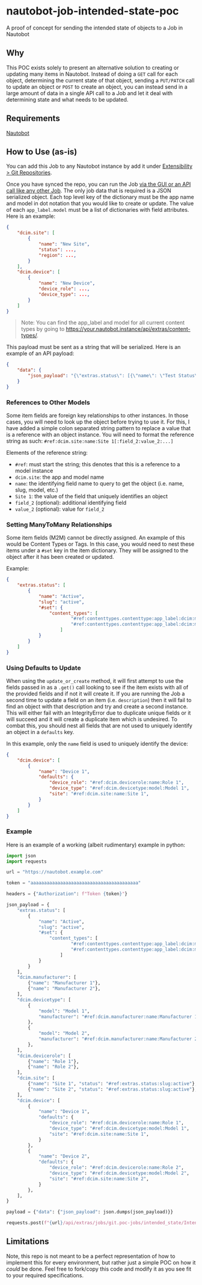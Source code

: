 # nautobot-job-intended-state-poc

A proof of concept for sending the intended state of objects to a Job in Nautobot

## Why

This POC exists solely to present an alternative solution to creating or updating many items in Nautobot. Instead of doing a `GET` call for each object, determining the current state of that object, sending a `PUT/PATCH` call to update an object or `POST` to create an object, you can instead send in a large amount of data in a single API call to a Job and let it deal with determining state and what needs to be updated.

## Requirements

[Nautobot](https://github.com/nautobot/nautobot)

## How to Use (as-is)

You can add this Job to any Nautobot instance by add it under [Extensibility > Git Repositories](https://docs.nautobot.com/projects/core/en/stable/models/extras/gitrepository/).

Once you have synced the repo, you can run the Job [via the GUI or an API call like any other Job](https://docs.nautobot.com/projects/core/en/stable/additional-features/jobs/#running-jobs). The only job data that is required is a JSON serialized object. Each top level key of the dictionary must be the app name and model in dot notation that you would like to create or update. The value of each `app_label.model` must be a list of dictionaries with field attributes. Here is an example:

```json
{
    "dcim.site": [
        {
            "name": "New Site",
            "status": ...,
            "region": ...,
        }
    ],
    "dcim.device": [
        {
            "name": "New Device",
            "device_role": ...,
            "device_type": ...,
        }
    ]
}
```

> Note: You can find the app_label and model for all current content types by going to https://your.nautobot.instance/api/extras/content-types/.

This payload must be sent as a string that will be serialized. Here is an example of an API payload:

```json
{
    "data": {
        "json_payload": "{\"extras.status\": [{\"name\": \"Test Status\"}]}"
    }
}
```

### References to Other Models

Some item fields are foreign key relationships to other instances. In those cases, you will need to look up the object before trying to use it. For this, I have added a simple colon separated string pattern to replace a value that is a reference with an object instance. You will need to format the reference string as such: `#ref:dcim.site:name:Site 1[:field_2:value_2:...]`

Elements of the reference string:
- `#ref`: must start the string; this denotes that this is a reference to a model instance
- `dcim.site`: the app and model name
- `name`: the identifying field name to query to get the object (i.e. name, slug, model, etc.)
- `Site 1`: the value of the field that uniquely identifies an object
- `field_2` (optional): additional identifying field
- `value_2` (optional): value for `field_2`

### Setting ManyToMany Relationships

Some item fields (M2M) cannot be directly assigned. An example of this would be Content Types or Tags. In this case, you would need to nest these items under a `#set` key in the item dictionary. They will be assigned to the object after it has been created or updated.

Example:
```json
{
    "extras.status": [
        {
            "name": "Active",
            "slug": "active",
            "#set": {
                "content_types": [
                        "#ref:contenttypes.contenttype:app_label:dcim:model:site",
                        "#ref:contenttypes.contenttype:app_label:dcim:model:device",
                    ]
            }
        }
    ]
}
```

### Using Defaults to Update

When using the `update_or_create` method, it will first attempt to use the fields passed in as a `.get()` call looking to see if the item exists with all of the provided fields and if not it will create it. If you are running the Job a second time to update a field on an item (i.e. `description`) then it will fail to find an object with that description and try and create a second instance. This will either fail with an IntegrityError due to duplicate unique fields or it will succeed and it will create a duplicate item which is undesired. To combat this, you should nest all fields that are not used to uniquely identify an object in a `defaults` key.

In this example, only the `name` field is used to uniquely identify the device:
```json
{
    "dcim.device": [
        {
            "name": "Device 1",
            "defaults": {
                "device_role": "#ref:dcim.devicerole:name:Role 1",
                "device_type": "#ref:dcim.devicetype:model:Model 1",
                "site": "#ref:dcim.site:name:Site 1",
            }
        }
    ]
}
```

### Example

Here is an example of a working (albeit rudimentary) example in python:

```python
import json
import requests

url = "https://nautobot.example.com"

token = "aaaaaaaaaaaaaaaaaaaaaaaaaaaaaaaaaaaaaaaa"

headers = {"Authorization": f"Token {token}"}

json_payload = {
    "extras.status": [
        {
            "name": "Active",
            "slug": "active",
            "#set": {
                "content_types": [
                        "#ref:contenttypes.contenttype:app_label:dcim:model:site",
                        "#ref:contenttypes.contenttype:app_label:dcim:model:device",
                    ]
            }
        }
    ],
    "dcim.manufacturer": [
        {"name": "Manufacturer 1"},
        {"name": "Manufacturer 2"},
    ],
    "dcim.devicetype": [
        {
            "model": "Model 1",
            "manufacturer": "#ref:dcim.manufacturer:name:Manufacturer 1",
        },
        {
            "model": "Model 2",
            "manufacturer": "#ref:dcim.manufacturer:name:Manufacturer 2",
        },
    ],
    "dcim.devicerole": [
        {"name": "Role 1"},
        {"name": "Role 2"},
    ],
    "dcim.site": [
        {"name": "Site 1", "status": "#ref:extras.status:slug:active"},
        {"name": "Site 2", "status": "#ref:extras.status:slug:active"},
    ],
    "dcim.device": [
        {
            "name": "Device 1",
            "defaults": {
                "device_role": "#ref:dcim.devicerole:name:Role 1",
                "device_type": "#ref:dcim.devicetype:model:Model 1",
                "site": "#ref:dcim.site:name:Site 1",
            }
        },
        {
            "name": "Device 2",
            "defaults": {
                "device_role": "#ref:dcim.devicerole:name:Role 2",
                "device_type": "#ref:dcim.devicetype:model:Model 2",
                "site": "#ref:dcim.site:name:Site 2",
            }
        },
    ],
}

payload = {"data": {"json_payload": json.dumps(json_payload)}}

requests.post(f"{url}/api/extras/jobs/git.poc-jobs/intended_state/IntendedState/run/", headers=headers, json=payload)
```

## Limitations

Note, this repo is not meant to be a perfect representation of how to implement this for every environment, but rather just a simple POC on how it _could_ be done. Feel free to fork/copy this code and modify it as you see fit to your required specifications.
